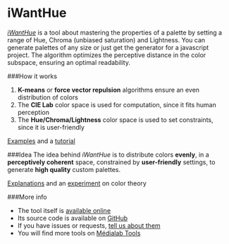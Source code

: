 iWantHue
========

*[iWantHue](http://lab.medialab.sciences-po.fr/iwanthue/examples.php)* is a tool about mastering the properties of a palette by setting a range of Hue, Chroma (unbiased saturation) and Lightness. You can generate palettes of any size or just get the generator for a javascript project. The algorithm optimizes the perceptive distance in the color subspace, ensuring an optimal readability.

###How it works
1. **K-means** or **force vector repulsion** algorithms ensure an even distribution of colors
2. The **CIE Lab** color space is used for computation, since it fits human perception
3. The **Hue/Chroma/Lightness** color space is used to set constraints, since it is user-friendly

[Examples](http://lab.medialab.sciences-po.fr/iwanthue/examples.php) and a [tutorial](http://lab.medialab.sciences-po.fr/iwanthue/tutorial.php)

###Idea
The idea behind *iWantHue* is to distribute colors **evenly**, in a **perceptively coherent** space, 
constrained by **user-friendly** settings, to generate **high quality** custom palettes.

[Explanations](http://lab.medialab.sciences-po.fr/iwanthue/theory.php) and an [experiment](http://lab.medialab.sciences-po.fr/iwanthue/experiment.php) on color theory

###More info
* The tool itself is [available online](http://lab.medialab.sciences-po.fr/iwanthue/examples.php)
* Its source code is available on [GitHub](https://github.com/medialab/iwanthue/)
* If you have issues or requests, [tell us about them](https://github.com/medialab/iwanthue/issues)
* You will find more tools on [Médialab Tools](http://tools.medialab.sciences-po.fr/)
